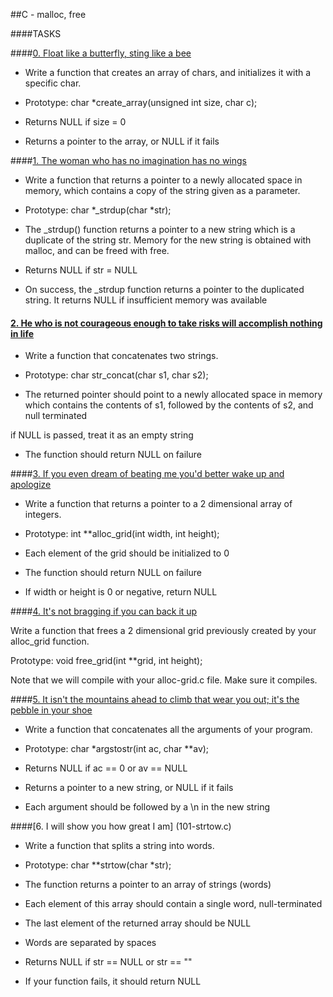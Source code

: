 ##C - malloc, free
                
                
####TASKS
                
                
####[0. Float like a butterfly, sting like a bee](0-create_array.c)
                
                
- Write a function that creates an array of chars, and initializes it with a specific char.
                
                
- Prototype: char *create_array(unsigned int size, char c);
                
- Returns NULL if size = 0
                
- Returns a pointer to the array, or NULL if it fails
                
                
####[1. The woman who has no imagination has no wings](1-strdup.c)
                
                
- Write a function that returns a pointer to a newly allocated space in memory, which contains a copy of the string given as a parameter.
                
                
- Prototype: char *_strdup(char *str);
                
- The _strdup() function returns a pointer to a new string which is a duplicate of the string str. Memory for the new string is obtained with malloc, and can be freed with free.
                
- Returns NULL if str = NULL
                
- On success, the _strdup function returns a pointer to the duplicated string. It returns NULL if insufficient memory was available
                
                
#### [2. He who is not courageous enough to take risks will accomplish nothing in life](2-str_concat.c)
                
                
- Write a function that concatenates two strings.
                
                
- Prototype: char str_concat(char s1, char s2);
                
- The returned pointer should point to a newly allocated space in memory which contains the contents of s1, followed by the contents of s2, and null terminated
                
if NULL is passed, treat it as an empty string
                
- The function should return NULL on failure
                
                
####[3. If you even dream of beating me you'd better wake up and apologize](3-alloc_grid.c)
                
                
- Write a function that returns a pointer to a 2 dimensional array of integers.
                
                
- Prototype: int **alloc_grid(int width, int height);
                
- Each element of the grid should be initialized to 0
                
- The function should return NULL on failure
                
- If width or height is 0 or negative, return NULL
                
                
####[4. It's not bragging if you can back it up](4-free_grid.c)
                
                
Write a function that frees a 2 dimensional grid previously created by your alloc_grid function.
                
                
Prototype: void free_grid(int **grid, int height);
                
Note that we will compile with your alloc-grid.c file. Make sure it compiles.
                
                
####[5. It isn't the mountains ahead to climb that wear you out; it's the pebble in your shoe](100-argstostr.c)
                
                
- Write a function that concatenates all the arguments of your program.
                
                
- Prototype: char *argstostr(int ac, char **av);
                
- Returns NULL if ac == 0 or av == NULL
                
- Returns a pointer to a new string, or NULL if it fails
                
- Each argument should be followed by a \n in the new string  
                
                
####[6. I will show you how great I am] (101-strtow.c)
                
                
- Write a function that splits a string into words.
                
                
- Prototype: char **strtow(char *str);
                
- The function returns a pointer to an array of strings (words)
                
- Each element of this array should contain a single word, null-terminated
                
- The last element of the returned array should be NULL
                
- Words are separated by spaces
                
- Returns NULL if str == NULL or str == ""
                
- If your function fails, it should return NULL
